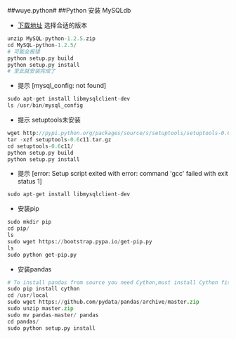 ##wuye.python#
##Python 安装 MySQLdb
* [下载地址](https://pypi.python.org/pypi/MySQL-python) 选择合适的版本

```php
unzip MySQL-python-1.2.5.zip
cd MySQL-python-1.2.5/
# 可能会报错
python setup.py build
python setup.py install
# 至此就安装完成了
```
* 提示 [mysql_config: not found]

```php
sudo apt-get install libmysqlclient-dev
ls /usr/bin/mysql_config
```
* 提示 setuptools未安装

```php
wget http://pypi.python.org/packages/source/s/setuptools/setuptools-0.6c11.tar.gz
tar -xzf setuptools-0.6c11.tar.gz
cd setuptools-0.6c11/
python setup.py build
python setup.py install
```
* 提示 [error: Setup script exited with error: command 'gcc' failed with exit status 1]

```php
sudo apt-get install libmysqlclient-dev
```
* 安装pip
```python
sudo mkdir pip
cd pip/
ls
sudo wget https://bootstrap.pypa.io/get-pip.py
ls
sudo python get-pip.py
```

* 安装pandas
```python
# To install pandas from source you need Cython,must install Cython fisrt
sudo pip install cython
cd /usr/local
sudo wget https://github.com/pydata/pandas/archive/master.zip
sudo unzip master.zip
sudo mv pandas-master/ pandas
cd pandas/
sudo python setup.py install
```
